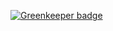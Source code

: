 

[![Greenkeeper badge](https://badges.greenkeeper.io/tusharmath/yodb.svg)](https://greenkeeper.io/)